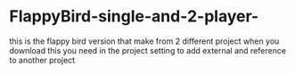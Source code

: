# FlappyBird-single-and-2-player-
this is the flappy bird version that make from 2 different project when you download this you need in the project setting to add external and reference to another project
